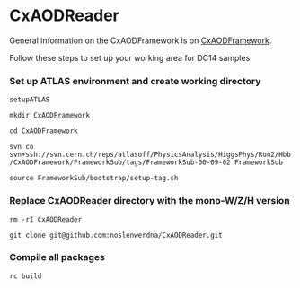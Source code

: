 # CxAODReader

General information on the CxAODFramework is on 
[CxAODFramework](https://twiki.cern.ch/twiki/bin/viewauth/AtlasProtected/CxAODFramework).

Follow these steps to set up your working area for DC14 samples. 

### Set up ATLAS environment and create working directory
`setupATLAS`

`mkdir CxAODFramework`

`cd CxAODFramework`

`svn co svn+ssh://svn.cern.ch/reps/atlasoff/PhysicsAnalysis/HiggsPhys/Run2/Hbb/CxAODFramework/FrameworkSub/tags/FrameworkSub-00-09-02 FrameworkSub`

`source FrameworkSub/bootstrap/setup-tag.sh`

### Replace CxAODReader directory with the mono-W/Z/H version

`rm -rI CxAODReader`

`git clone git@github.com:noslenwerdna/CxAODReader.git`

### Compile all packages

`rc build`
